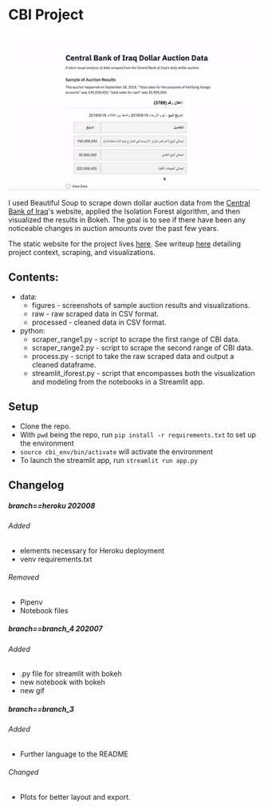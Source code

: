 # CBI Project

<p align="center"> <img src="./data/figures/cbi_gif.gif"/> </p>

I used Beautiful Soup to scrape down dollar auction data from the [Central Bank of Iraq](https://www.cbi.iq/)'s website, applied the Isolation Forest algorithm, and then visualized the results in Bokeh. The goal is to see if there have been any noticeable changes in auction amounts over the past few years.

The static website for the project lives [here](https://iraqauction.herokuapp.com/). See writeup [here](https://medium.com/@mpokornyus/iranian-exploitation-of-iraqs-dollar-auction-3391af5032e0) detailing project context, scraping, and visualizations.

## Contents:

* data:
  * figures - screenshots of sample auction results and visualizations.
  * raw - raw scraped data in CSV format.
  * processed - cleaned data in CSV format.
* python:
  * scraper_range1.py - script to scrape the first range of CBI data.
  * scraper_range2.py - script to scrape the second range of CBI data.
  * process.py - script to take the raw scraped data and output a cleaned dataframe.
  * streamlit_iforest.py - script that encompasses both the visualization and modeling from the notebooks in a Streamlit app.

## Setup
* Clone the repo.
* With `pwd` being the repo, run `pip install -r requirements.txt` to set up the environment
* `source cbi_env/bin/activate` will activate the environment
* To launch the streamlit app, run `streamlit run app.py`

## Changelog

##### branch==heroku 202008
###### Added
- elements necessary for Heroku deployment
- venv requirements.txt

###### Removed
- Pipenv
- Notebook files

##### branch==branch_4 202007
###### Added
- .py file for streamlit with bokeh
- new notebook with bokeh
- new gif


##### branch==branch_3
###### Added
- Further language to the README

###### Changed
- Plots for better layout and export.
